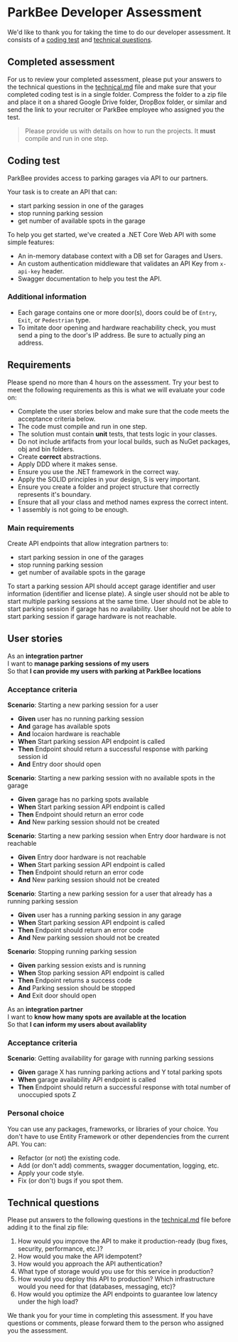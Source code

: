 # ParkBee Developer Assessment

We'd like to thank you for taking the time to do our developer assessment. It consists of a [coding test](#coding-test) and [technical questions](#technical-questions).

## Completed assessment

For us to review your completed assessment, please put your answers to the technical questions in the [technical.md](technical.md) file and make sure that your completed coding test is in a single folder. Compress the folder to a zip file and place it on a shared Google Drive folder, DropBox folder, or similar and send the link to your recruiter or ParkBee employee who assigned you the test.

> Please provide us with details on how to run the projects. It **must** compile and run in one step.

## Coding test

ParkBee provides access to parking garages via API to our partners.

Your task is to create an API that can:

- start parking session in one of the garages
- stop running parking session
- get number of available spots in the garage

To help you get started, we've created a .NET Core Web API with some simple features:

- An in-memory database context with a DB set for Garages and Users.
- An custom authentication middleware that validates an API Key from `x-api-key` header.
- Swagger documentation to help you test the API.

### Additional information

- Each garage contains one or more door(s), doors could be of `Entry`, `Exit`, or `Pedestrian` type.
- To imitate door opening and hardware reachability check, you must send a ping to the door's IP address. Be sure to actually ping an address.

## Requirements

Please spend no more than 4 hours on the assessment. Try your best to meet the following requirements as this is what we will evaluate your code on:

- Complete the user stories below and make sure that the code meets the acceptance criteria below.
- The code must compile and run in one step.
- The solution must contain **unit** tests, that tests logic in your classes. 
- Do not include artifacts from your local builds, such as NuGet packages, obj and bin folders.
- Create **correct** abstractions.
- Apply DDD where it makes sense.
- Ensure you use the .NET framework in the correct way.
- Apply the SOLID principles in your design, S is very important.
- Ensure you create a folder and project structure that correctly represents it's boundary.
- Ensure that all your class and method names express the correct intent. 
- 1 assembly is not going to be enough.

### Main requirements

Create API endpoints that allow integration partners to:

- start parking session in one of the garages
- stop running parking session
- get number of available spots in the garage

To start a parking session API should accept garage identifier and user information (identifier and license plate).
A single user should not be able to start multiple parking sessions at the same time.
User should not be able to start parking session if garage has no availability.
User should not be able to start parking session if garage hardware is not reachable.

## User stories

As an **integration partner**  
I want to **manage parking sessions of my users**  
So that **I can provide my users with parking at ParkBee locations**

### Acceptance criteria

**Scenario**: Starting a new parking session for a user

- **Given** user has no running parking session
- **And** garage has available spots
- **And** locaion hardware is reachable
- **When** Start parking session API endpoint is called
- **Then** Endpoint should return a successful response with parking session id
- **And** Entry door should open

**Scenario**: Starting a new parking session with no available spots in the garage

- **Given** garage has no parking spots available
- **When** Start parking session API endpoint is called
- **Then** Endpoint should return an error code
- **And** New parking session should not be created

**Scenario**: Starting a new parking session when Entry door hardware is not reachable

- **Given** Entry door hardware is not reachable
- **When** Start parking session API endpoint is called
- **Then** Endpoint should return an error code
- **And** New parking session should not be created

**Scenario**: Starting a new parking session for a user that already has a running parking session

- **Given** user has a running parking session in any garage
- **When** Start parking session API endpoint is called
- **Then** Endpoint should return an error code
- **And** New parking session should not be created

**Scenario**: Stopping running parking session

- **Given** parking session exists and is running
- **When** Stop parking session API endpoint is called
- **Then** Endpoint returns a success code
- **And** Parking session should be stopped
- **And** Exit door should open

As an **integration partner**  
I want to **know how many spots are available at the location**  
So that **I can inform my users about availablity**

### Acceptance criteria

**Scenario**: Getting availability for garage with running parking sessions

- **Given** garage X has running parking actions and Y total parking spots
- **When** garage availability API endpoint is called
- **Then** Endpoint should return a successful response with total number of unoccupied spots Z

### Personal choice

You can use any packages, frameworks, or libraries of your choice. You don't have to use Entity Framework or other dependencies from the current API.
You can:

- Refactor (or not) the existing code.
- Add (or don't add) comments, swagger documentation, logging, etc.
- Apply your code style.
- Fix (or don't) bugs if you spot them.

## Technical questions

Please put answers to the following questions in the [technical.md](technical.md) file before adding it to the final zip file:

1. How would you improve the API to make it production-ready (bug fixes, security, performance, etc.)?
2. How would you make the API idempotent?
3. How would you approach the API authentication?
4. What type of storage would you use for this service in production?
5. How would you deploy this API to production? Which infrastructure would you need for that (databases, messaging, etc)?
6. How would you optimize the API endpoints to guarantee low latency under the high load?

We thank you for your time in completing this assessment. If you have questions or comments, please forward them to the person who assigned you the assessment.
